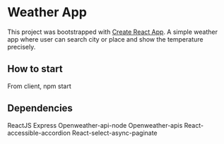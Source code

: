 # Weather App

This project was bootstrapped with [Create React App](https://github.com/facebook/create-react-app). 
A simple weather app where user can search city or place and show the temperature precisely.

## How to start

From client, npm start


## Dependencies

ReactJS
Express
Openweather-api-node
Openweather-apis
React-accessible-accordion
React-select-async-paginate



